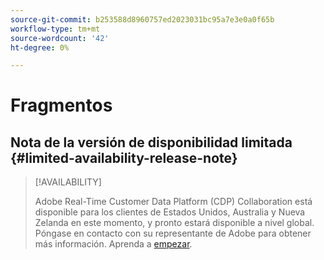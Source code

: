```yaml
---
source-git-commit: b253588d8960757ed2023031bc95a7e3e0a0f65b
workflow-type: tm+mt
source-wordcount: '42'
ht-degree: 0%

---
```

# Fragmentos

## Nota de la versión de disponibilidad limitada {#limited-availability-release-note}

>[!AVAILABILITY]
>
>Adobe Real-Time Customer Data Platform (CDP) Collaboration está disponible para los clientes de Estados Unidos, Australia y Nueva Zelanda en este momento, y pronto estará disponible a nivel global. Póngase en contacto con su representante de Adobe para obtener más información. Aprenda a [empezar](/help/guide/home.md#get-started).



